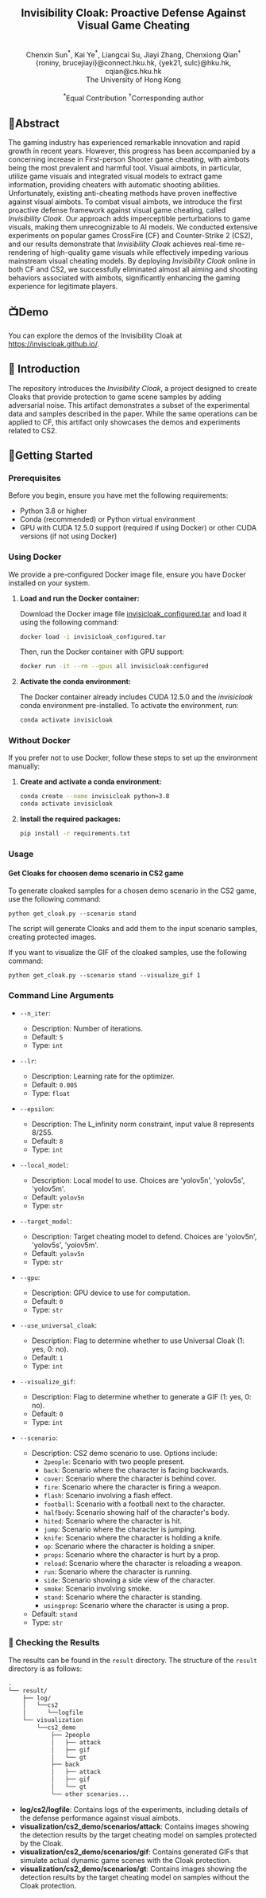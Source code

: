 <!-- ![](assets/logo.png?v=1&type=image) -->
<h2 style="text-align: center;">Invisibility Cloak: Proactive Defense Against Visual Game Cheating</h2>

<br>
<div align="center">
Chenxin Sun<sup>*</sup>, Kai Ye<sup>*</sup>, Liangcai Su, Jiayi Zhang, Chenxiong Qian<sup>†</sup>
</div>
<div align="center">
{roniny, brucejiayi}@connect.hku.hk, {yek21, sulc}@hku.hk, cqian@cs.hku.hk
</div>

<div align="center">
The University of Hong Kong
</div>
<br>
<div align="center">
<sup>*</sup>Equal Contribution
<sup>†</sup>Corresponding author
</div>

<!-- ## 📢News -->

## 📝Abstract

The gaming industry has experienced remarkable innovation and rapid growth in recent years. However, this progress has been accompanied by a concerning increase in First-person Shooter game cheating, with aimbots being the most prevalent and harmful tool. Visual aimbots, in particular, utilize game visuals and integrated visual models to extract game information, providing cheaters with automatic shooting abilities. Unfortunately, existing anti-cheating methods have proven ineffective against visual aimbots. To combat visual aimbots, we introduce the first proactive defense framework against visual game cheating, called *Invisibility Cloak*. Our approach adds imperceptible perturbations to game visuals, making them unrecognizable to AI models. We conducted extensive experiments on popular games CrossFire (CF) and Counter-Strike 2 (CS2), and our results demonstrate that *Invisibility Cloak* achieves real-time re-rendering of high-quality game visuals while effectively impeding various mainstream visual cheating models. By deploying *Invisibility Cloak* online in both CF and CS2, we successfully eliminated almost all aiming and shooting behaviors associated with aimbots, significantly enhancing the gaming experience for legitimate players.

## 📺Demo

You can explore the demos of the Invisibility Cloak at https://inviscloak.github.io/.

## 📘 Introduction

The repository introduces the *Invisibility Cloak*, a project designed to create Cloaks that provide protection to game scene samples by adding adversarial noise. This artifact demonstrates a subset of the experimental data and samples described in the paper. While the same operations can be applied to CF, this artifact only showcases the demos and experiments related to CS2.

## 🔧Getting Started

### Prerequisites

Before you begin, ensure you have met the following requirements:

* Python 3.8 or higher 
* Conda (recommended) or Python virtual environment 
* GPU with CUDA 12.5.0 support (required if using Docker) or other CUDA versions (if not using Docker)

### Using Docker

We provide a pre-configured Docker image file, ensure you have Docker installed on your system.

1. **Load and run the Docker container:**

   Download the Docker image file [invisicloak_configured.tar](https://drive.google.com/file/d/1FcUy_LG8ySqxaLJAb1_W_PWFeucLT1gA/view?usp=sharing) and load it using the following command:

   ```bash
   docker load -i invisicloak_configured.tar
   ```

   Then, run the Docker container with GPU support:

   ```bash
   docker run -it --rm --gpus all invisicloak:configured
   ```

1. **Activate the conda environment:**

   The Docker container already includes CUDA 12.5.0 and the *invisicloak* conda environment pre-installed. To activate the environment, run:

   ```bash
   conda activate invisicloak
   ```

### Without Docker

If you prefer not to use Docker, follow these steps to set up the environment manually:

1. **Create and activate a conda environment:**
    ```bash
    conda create --name invisicloak python=3.8
    conda activate invisicloak
    ```

2. **Install the required packages:**
    ```bash
    pip install -r requirements.txt
    ```

### Usage

#### Get Cloaks for choosen demo scenario in CS2 game
To generate cloaked samples for a chosen demo scenario in the CS2 game, use the following command:

```
python get_cloak.py --scenario stand
```

The script will generate Cloaks and add them to the input scenario samples, creating protected images.

If you want to visualize the GIF of the cloaked samples, use the following command:

```
python get_cloak.py --scenario stand --visualize_gif 1
```

### Command Line Arguments

- `--n_iter`: 
  - Description: Number of iterations.
  - Default: `5`
  - Type: `int`

- `--lr`: 
  - Description: Learning rate for the optimizer.
  - Default: `0.005`
  - Type: `float`

- `--epsilon`: 
  - Description: The L_infinity norm constraint, input value 8 represents 8/255.
  - Default: `8`
  - Type: `int`

- `--local_model`: 
  - Description: Local model to use. Choices are 'yolov5n', 'yolov5s', 'yolov5m'.
  - Default: `yolov5n`
  - Type: `str`

- `--target_model`: 
  - Description: Target cheating model to defend. Choices are 'yolov5n', 'yolov5s', 'yolov5m'.
  - Default: `yolov5n`
  - Type: `str`

- `--gpu`: 
  - Description: GPU device to use for computation.
  - Default: `0`
  - Type: `str`

- `--use_universal_cloak`: 
  - Description: Flag to determine whether to use Universal Cloak (1: yes, 0: no).
  - Default: `1`
  - Type: `int`

- `--visualize_gif`: 
  - Description: Flag to determine whether to generate a GIF (1: yes, 0: no).
  - Default: `0`
  - Type: `int`

- `--scenario`: 
  - Description: CS2 demo scenario to use. Options include:
    - `2people`: Scenario with two people present.
    - `back`: Scenario where the character is facing backwards.
    - `cover`: Scenario where the character is behind cover.
    - `fire`: Scenario where the character is firing a weapon.
    - `flash`: Scenario involving a flash effect.
    - `football`: Scenario with a football next to the character.
    - `halfbody`: Scenario showing half of the character's body.
    - `hited`: Scenario where the character is hit.
    - `jump`: Scenario where the character is jumping.
    - `knife`: Scenario where the character is holding a knife.
    - `op`: Scenario where the character is holding a sniper.
    - `props`: Scenario where the character is hurt by a prop.
    - `reload`: Scenario where the character is reloading a weapon.
    - `run`: Scenario where the character is running.
    - `side`: Scenario showing a side view of the character.
    - `smoke`: Scenario involving smoke.
    - `stand`: Scenario where the character is standing.
    - `usingprop`: Scenario where the character is using a prop.
  - Default: `stand`
  - Type: `str`

### 📁 Checking the Results

The results can be found in the `result` directory. The structure of the `result` directory is as follows:

```markdown
.
└── result/
    ├── log/
    │   └──cs2
    │      └──logfile
    └── visualization
        └──cs2_demo
            ├── 2people
            │   ├── attack
            │   ├── gif
            │   └── gt
            ├── back
            │   ├── attack
            │   ├── gif
            │   └── gt
            └── other scenarios...
```

- **log/cs2/logfile**: Contains logs of the experiments, including details of the defense performance against visual aimbots.
- **visualization/cs2_demo/scenarios/attack**: Contains images showing the detection results by the target cheating model on samples protected by the Cloak.
- **visualization/cs2_demo/scenarios/gif**: Contains generated GIFs that simulate actual dynamic game scenes with the Cloak protection.
- **visualization/cs2_demo/scenarios/gt**: Contains images showing the detection results by the target cheating model on samples without the Cloak protection.

